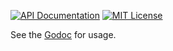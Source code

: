 [![API Documentation](http://img.shields.io/badge/api-Godoc-blue.svg?style=flat-square)](https://godoc.org/github.com/peter-edge/go-dockerutils)
[![MIT License](http://img.shields.io/badge/license-MIT-blue.svg?style=flat-square)](https://github.com/peter-edge/go-dockerutils/blob/master/LICENSE)

See the [Godoc](https://godoc.org/github.com/peter-edge/go-dockerutils) for usage.
